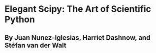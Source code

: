 # Elegant Scipy: The Art of Scientific Python

## By Juan Nunez-Iglesias, Harriet Dashnow, and Stéfan van der Walt
